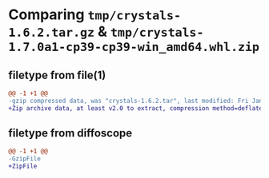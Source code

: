 # Comparing `tmp/crystals-1.6.2.tar.gz` & `tmp/crystals-1.7.0a1-cp39-cp39-win_amd64.whl.zip`

## filetype from file(1)

```diff
@@ -1 +1 @@
-gzip compressed data, was "crystals-1.6.2.tar", last modified: Fri Jan 13 13:53:46 2023, max compression
+Zip archive data, at least v2.0 to extract, compression method=deflate
```

## filetype from diffoscope

```diff
@@ -1 +1 @@
-GzipFile
+ZipFile
```

